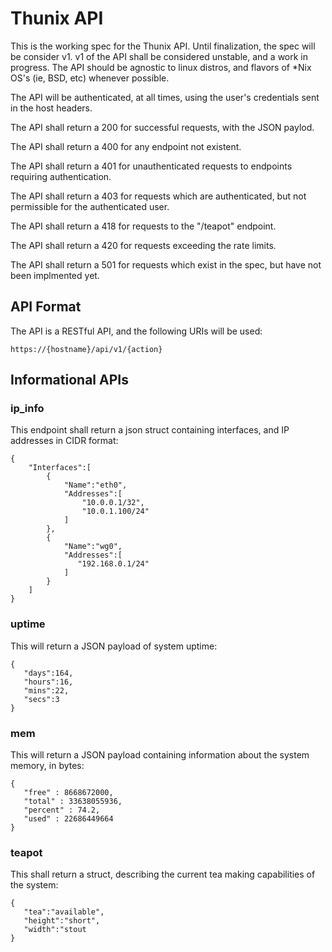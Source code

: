 # Thunix API

This is the working spec for the Thunix API.  Until finalization, the spec will be consider v1.  v1 of the API shall be considered unstable, and a work in progress.  The API should be agnostic to linux distros, and flavors of \*Nix OS's (ie, BSD, etc) whenever possible.

The API will be authenticated, at all times, using the user's credentials sent in the host headers.

The API shall return a 200 for successful requests, with the JSON paylod.

The API shall return a 400 for any endpoint not existent.

The API shall return a 401 for unauthenticated requests to endpoints requiring authentication.

The API shall return a 403 for requests which are authenticated, but not permissible for the authenticated user.

The API shall return a 418 for requests to the "/teapot" endpoint.

The API shall return a 420 for requests exceeding the rate limits.

The API shall return a 501 for requests which exist in the spec, but have not been implmented yet.


## API Format

The API is a RESTful API, and the following URIs will be used:

```
https://{hostname}/api/v1/{action}
```


## Informational APIs

### ip_info

This endpoint shall return a json struct containing interfaces, and IP addresses in CIDR format:


```
{
    "Interfaces":[
        {
            "Name":"eth0",
            "Addresses":[
                "10.0.0.1/32",
                "10.0.1.100/24"
            ]
        },
        {
            "Name":"wg0",
            "Addresses":[
               "192.168.0.1/24"
            ]
        }
    ]
}
```

### uptime

This will return a JSON payload of system uptime:

```
{
   "days":164,
   "hours":16,
   "mins":22,
   "secs":3
}
```

### mem

This will return a JSON payload containing information about the system memory, in bytes:

```
{
   "free" : 8668672000,
   "total" : 33638055936,
   "percent" : 74.2,
   "used" : 22686449664
}
```

### teapot

This shall return a struct, describing the current tea making capabilities of the system:

```
{
   "tea":"available",
   "height":"short",
   "width":"stout
}
```
